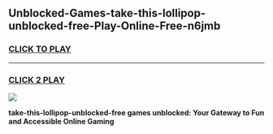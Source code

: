 
## Unblocked-Games-take-this-lollipop-unblocked-free-Play-Online-Free-n6jmb
<h3>
<a href="https://premium76.site?title=take-this-lollipop-unblocked-free&ref=26A">CLICK TO PLAY</a></h3>
<hr>

<h3>
<a href="https://premium76.site?title=take-this-lollipop-unblocked-free&ref=26A">CLICK 2 PLAY</a>
  
</h3>

<a href="https://premium76.site?title=take-this-lollipop-unblocked-free&ref=26A"><img src="https://clearcache.store/games.png"></a>


**take-this-lollipop-unblocked-free games unblocked: Your Gateway to Fun and Accessible Online Gaming**
